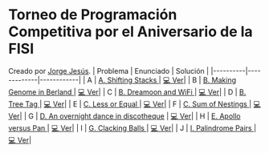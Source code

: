 # Torneo de Programación Competitiva por el Aniversario de la FISI
Creado por [Jorge Jesús](https://codeforces.com/profile/JorgeKtch).
| Problema | Enunciado   | Solución   |
|----------|-------------|------------|
| A        | [A. Shifting Stacks                  ](https://codeforces.com/contest/1486/problem/A) | [:computer: Ver](https://github.com/cpcunmsm/team-2024/blob/main/FISI%20Aniversario/A.cpp)|
| B        | [B. Making Genome in Berland         ](https://codeforces.com/contest/638/problem/B)  | [:computer: Ver](https://github.com/cpcunmsm/team-2024/blob/main/FISI%20Aniversario/B.cpp)|
| C        | [B. Dreamoon and WiFi                ](https://codeforces.com/contest/476/problem/B)  | [:computer: Ver](https://github.com/cpcunmsm/team-2024/blob/main/FISI%20Aniversario/C.cpp)|
| D        | [B. Tree Tag                         ](https://codeforces.com/contest/1404/problem/B) | [:computer: Ver](https://github.com/cpcunmsm/team-2024/blob/main/FISI%20Aniversario/D.cpp)|
| E        | [C. Less or Equal                    ](https://codeforces.com/contest/977/problem/C)  | [:computer: Ver](https://github.com/cpcunmsm/team-2024/blob/main/FISI%20Aniversario/E.cpp)|
| F        | [C. Sum of Nestings                  ](https://codeforces.com/contest/847/problem/C)  | [:computer: Ver](https://github.com/cpcunmsm/team-2024/blob/main/FISI%20Aniversario/F.cpp)|
| G        | [D. An overnight dance in discotheque](https://codeforces.com/contest/814/problem/D)  | [:computer: Ver](https://github.com/cpcunmsm/team-2024/blob/main/FISI%20Aniversario/G.cpp)|
| H        | [E. Apollo versus Pan                ](https://codeforces.com/contest/1466/problem/E) | [:computer: Ver](https://github.com/cpcunmsm/team-2024/blob/main/FISI%20Aniversario/H.cpp)|
| I        | [G. Clacking Balls                   ](https://codeforces.com/contest/1951/problem/G) | [:computer: Ver](https://github.com/cpcunmsm/team-2024/blob/main/FISI%20Aniversario/I.cpp)|
| J        | [I. Palindrome Pairs                 ](https://codeforces.com/contest/1045/problem/I) | [:computer: Ver](https://github.com/cpcunmsm/team-2024/blob/main/FISI%20Aniversario/J.cpp)|
